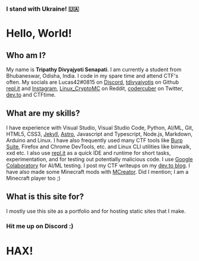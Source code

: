 ### I stand with Ukraine! 🇺🇦
# Hello, World! 
## Who am I?
My name is **Tripathy Divyajyoti Senapati**. I am currently a student from Bhubaneswar, Odisha, India. I code in my spare time and attend CTF's often. My socials are Lucas42#0815 on [Discord](https://discord.com), [tdivyajyotis](https://github.com/tdivyajyotis) on Github [repl.it](https://repl.it/@tdivyajyotis) and [Instagram](https://instagram.com/tdivyajyotis), [Linux_CryptoMC](https://reddit.com/user/Linux_CryptoMC) on Reddit, [codercuber](https://twitter.com/codercuber) on Twitter, [dev.to](https://dev.to/codercuber) and CTFtime.
## What are my skills?
I have experience with Visual Studio, Visual Studio Code, Python, AI/ML, Git, HTML5, CSS3, [Jekyll](https://jekyllrb.com), [Astro](https://astro.build), Javascript and Typescript, Node.js, Markdown, Arduino and Linux. I have also frequently used many CTF tools like [Burp Suite](https://portswigger.net/burp), Firefox and Chrome DevTools, etc. and Linux CLI utilities like binwalk, xxd etc. I also use [repl.it](https://repl.it) as a quick IDE and runtime for short tasks, experimentation, and for testing out potentially malicious code. I use [Google Colaboratory](https://colab.research.google.com) for AI/ML testing. I post my CTF writeups on my [dev.to blog](https://dev.to/codercuber). I have also made some Minecraft mods with [MCreator](https://mcreator.net). Did I mention; I am a Minecraft player too ;)
## What is this site for?
I mostly use this site as a portfolio and for hosting static sites that I make.
### Hit me up on Discord :)
# HAX!
